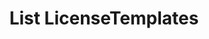 ---
title: List LicenseTemplates
excerpt: Retrieve a paginated, filtered list of LicenseTemplates
api:
  file: swagger.yaml
  operationId: post_api-v2-licenses-templates
hidden: false
---